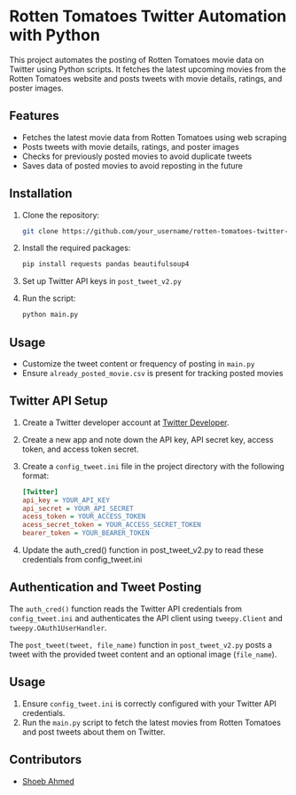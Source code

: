 # Rotten Tomatoes Twitter Automation with Python

This project automates the posting of Rotten Tomatoes movie data on Twitter using Python scripts. It fetches the latest upcoming movies from the Rotten Tomatoes website and posts tweets with movie details, ratings, and poster images.

## Features

- Fetches the latest movie data from Rotten Tomatoes using web scraping
- Posts tweets with movie details, ratings, and poster images
- Checks for previously posted movies to avoid duplicate tweets
- Saves data of posted movies to avoid reposting in the future

## Installation

1. Clone the repository:

   ```bash
   git clone https://github.com/your_username/rotten-tomatoes-twitter-automation-python.git
   ```

2. Install the required packages:

   ```bash
   pip install requests pandas beautifulsoup4
   ```

3. Set up Twitter API keys in `post_tweet_v2.py`

4. Run the script:

   ```bash
   python main.py
   ```

## Usage

- Customize the tweet content or frequency of posting in `main.py`
- Ensure `already_posted_movie.csv` is present for tracking posted movies

## Twitter API Setup

1. Create a Twitter developer account at [Twitter Developer](https://developer.twitter.com/).
2. Create a new app and note down the API key, API secret key, access token, and access token secret.
3. Create a `config_tweet.ini` file in the project directory with the following format:

   ```ini
   [Twitter]
   api_key = YOUR_API_KEY
   api_secret = YOUR_API_SECRET
   acess_token = YOUR_ACCESS_TOKEN
   acess_secret_token = YOUR_ACCESS_SECRET_TOKEN
   bearer_token = YOUR_BEARER_TOKEN

4. Update the auth_cred() function in post_tweet_v2.py to read these credentials from config_tweet.ini

## Authentication and Tweet Posting

The `auth_cred()` function reads the Twitter API credentials from `config_tweet.ini` and authenticates the API client using `tweepy.Client` and `tweepy.OAuth1UserHandler`.

The `post_tweet(tweet, file_name)` function in `post_tweet_v2.py` posts a tweet with the provided tweet content and an optional image (`file_name`).

## Usage

1. Ensure `config_tweet.ini` is correctly configured with your Twitter API credentials.
2. Run the `main.py` script to fetch the latest movies from Rotten Tomatoes and post tweets about them on Twitter.


## Contributors

- [Shoeb Ahmed](https://github.com/shoeb370)
